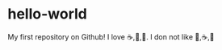 # hello-world
My first repository on Github!
I love :coffee:,:tea:,:tea:.
I don not like :tea:,:coffee:,:tea:
